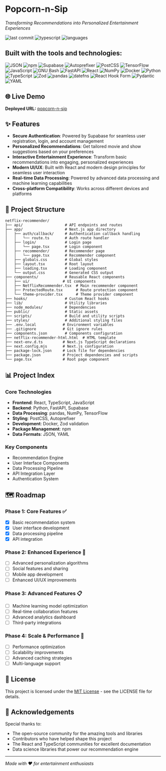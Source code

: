 # Popcorn-n-Sip

*Transforming Recommendations into Personalized Entertainment Experiences*

![last commit](https://img.shields.io/github/last-commit/NirmanPatel036/popcorn-n-sip?label=last%20commit&color=blue)
![typescript](https://img.shields.io/badge/typescript-64.9%25-blue)
![languages](https://img.shields.io/github/languages/count/NirmanPatel036/popcorn-n-sip?label=languages&color=blue)

## Built with the tools and technologies:

![JSON](https://img.shields.io/badge/JSON-000000?style=flat&logo=json&logoColor=white)
![npm](https://img.shields.io/badge/npm-CB3837?style=flat&logo=npm&logoColor=white)
![Supabase](https://img.shields.io/badge/Supabase-3ECF8E?style=for-the-badge&logo=supabase&logoColor=white)
![Autoprefixer](https://img.shields.io/badge/Autoprefixer-DD3735?style=flat&logo=autoprefixer&logoColor=white)
![PostCSS](https://img.shields.io/badge/PostCSS-DD3A0A?style=flat&logo=postcss&logoColor=white)
![TensorFlow](https://img.shields.io/badge/TensorFlow-FF6F00?style=flat&logo=tensorflow&logoColor=white)
![JavaScript](https://img.shields.io/badge/JavaScript-F7DF1E?style=flat&logo=javascript&logoColor=black)
![GNU Bash](https://img.shields.io/badge/GNU%20Bash-4EAA25?style=flat&logo=gnubash&logoColor=white)
![FastAPI](https://img.shields.io/badge/FastAPI-009688?style=flat&logo=fastapi&logoColor=white)
![React](https://img.shields.io/badge/React-61DAFB?style=flat&logo=react&logoColor=black)
![NumPy](https://img.shields.io/badge/NumPy-013243?style=flat&logo=numpy&logoColor=white)
![Docker](https://img.shields.io/badge/Docker-2496ED?style=flat&logo=docker&logoColor=white)
![Python](https://img.shields.io/badge/Python-3776AB?style=flat&logo=python&logoColor=white)
![TypeScript](https://img.shields.io/badge/TypeScript-3178C6?style=flat&logo=typescript&logoColor=white)
![Zod](https://img.shields.io/badge/Zod-3E67B1?style=flat&logo=zod&logoColor=white)
![pandas](https://img.shields.io/badge/pandas-150458?style=flat&logo=pandas&logoColor=white)
![datefns](https://img.shields.io/badge/date--fns-770C56?style=flat&logo=datefns&logoColor=white)
![React Hook Form](https://img.shields.io/badge/React%20Hook%20Form-EC5990?style=flat&logo=reacthookform&logoColor=white)
![Pydantic](https://img.shields.io/badge/Pydantic-E92063?style=flat&logo=pydantic&logoColor=white)
![YAML](https://img.shields.io/badge/YAML-CB171E?style=flat&logo=yaml&logoColor=white)


## 🌐 Live Demo

**Deployed URL:** [popcorn-n-sip](https://popcorn-n-sip.vercel.app/login)

## ✨ Features

- **Secure Authentication**: Powered by Supabase for seamless user registration, login, and account management
- **Personalized Recommendations**: Get tailored movie and show suggestions based on your preferences
- **Interactive Entertainment Experience**: Transform basic recommendations into engaging, personalized experiences
- **Modern UI/UX**: Built with React and modern design principles for seamless user interaction
- **Real-time Data Processing**: Powered by advanced data processing and machine learning capabilities
- **Cross-platform Compatibility**: Works across different devices and platforms

## 📁 Project Structure

```
netflix-recommender/
├── api/                   # API endpoints and routes
├── app/                   # Next.js app directory
│   ├── auth/callback/     # Authentication callback handling
│   │   └── route.ts       # Auth route handler
│   ├── login/             # Login page
│   │   └── page.tsx       # Login component
│   ├── recommender/       # Recommender page
│   │   └── page.tsx       # Recommender component
│   ├── globals.css        # Global styles
│   ├── layout.tsx         # Root layout
│   ├── loading.tsx        # Loading component
│   └── output.css         # Generated CSS output
├── components/            # Reusable React components
│   ├── ui/               # UI components
│   ├── NetflixRecommender.tsx  # Main recommender component
│   ├── ProtectedRoute.tsx      # Route protection component
│   └── theme-provider.tsx      # Theme provider component
├── hooks/                 # Custom React hooks
├── lib/                   # Utility libraries
├── node_modules/          # Dependencies
├── public/                # Static assets
├── scripts/               # Build and utility scripts
├── styles/                # Additional styling files
├── .env.local            # Environment variables
├── .gitignore            # Git ignore rules
├── components.json        # Components configuration
├── netflix-recommender-html.html  # HTML template
├── next-env.d.ts         # Next.js TypeScript declarations
├── next.config.mjs       # Next.js configuration
├── package-lock.json     # Lock file for dependencies
├── package.json          # Project dependencies and scripts
└── page.tsx              # Root page component
```

## 📊 Project Index

### Core Technologies
- **Frontend**: React, TypeScript, JavaScript
- **Backend**: Python, FastAPI, Supabase
- **Data Processing**: pandas, NumPy, TensorFlow
- **Styling**: PostCSS, Autoprefixer
- **Development**: Docker, Zod validation
- **Package Management**: npm
- **Data Formats**: JSON, YAML

### Key Components
- Recommendation Engine
- User Interface Components
- Data Processing Pipeline
- API Integration Layer
- Authentication System

## 🗺️ Roadmap

### Phase 1: Core Features ✅
- [x] Basic recommendation system
- [x] User interface development
- [x] Data processing pipeline
- [x] API integration

### Phase 2: Enhanced Experience 🚧
- [ ] Advanced personalization algorithms
- [ ] Social features and sharing
- [ ] Mobile app development
- [ ] Enhanced UI/UX improvements

### Phase 3: Advanced Features 📋
- [ ] Machine learning model optimization
- [ ] Real-time collaboration features
- [ ] Advanced analytics dashboard
- [ ] Third-party integrations

### Phase 4: Scale & Performance 🔮
- [ ] Performance optimization
- [ ] Scalability improvements
- [ ] Advanced caching strategies
- [ ] Multi-language support

## 📜 License

This project is licensed under the [MIT License](LICENSE) - see the LICENSE file for details.

## 🙏 Acknowledgements

Special thanks to:
- The open-source community for the amazing tools and libraries
- Contributors who have helped shape this project
- The React and TypeScript communities for excellent documentation
- Data science libraries that power our recommendation engine

---

*Made with ❤️ for entertainment enthusiasts*
